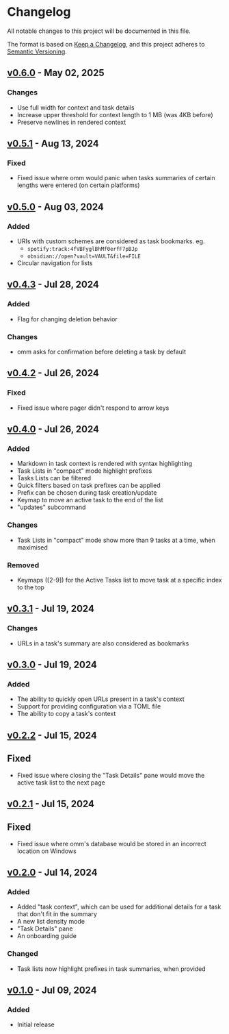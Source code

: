 # Changelog

All notable changes to this project will be documented in this file.

The format is based on [Keep a Changelog](https://keepachangelog.com/en/1.1.0/),
and this project adheres to [Semantic Versioning](https://semver.org/spec/v2.0.0.html).

## [v0.6.0] - May 02, 2025

### Changes

- Use full width for context and task details
- Increase upper threshold for context length to 1 MB (was 4KB before)
- Preserve newlines in rendered context

## [v0.5.1] - Aug 13, 2024

### Fixed

- Fixed issue where omm would panic when tasks summaries of certain lengths were
  entered (on certain platforms)

## [v0.5.0] - Aug 03, 2024

### Added

- URIs with custom schemes are considered as task bookmarks. eg.
    - `spotify:track:4fVBFyglBhMf0erfF7pBJp`
    - `obsidian://open?vault=VAULT&file=FILE`
- Circular navigation for lists

## [v0.4.3] - Jul 28, 2024

### Added

- Flag for changing deletion behavior

### Changes

- omm asks for confirmation before deleting a task by default

## [v0.4.2] - Jul 26, 2024

### Fixed

- Fixed issue where pager didn't respond to arrow keys

## [v0.4.0] - Jul 26, 2024

### Added

- Markdown in task context is rendered with syntax highlighting
- Task Lists in "compact" mode highlight prefixes
- Tasks Lists can be filtered
- Quick filters based on task prefixes can be applied
- Prefix can be chosen during task creation/update 
- Keymap to move an active task to the end of the list
- "updates" subcommand

### Changes

- Task Lists in "compact" mode show more than 9 tasks at a time, when maximised

### Removed

- Keymaps ([2-9]) for the Active Tasks list to move task at a specific index to
  the top

## [v0.3.1] - Jul 19, 2024

### Changes

- URLs in a task's summary are also considered as bookmarks

## [v0.3.0] - Jul 19, 2024

### Added

- The ability to quickly open URLs present in a task's context
- Support for providing configuration via a TOML file
- The ability to copy a task's context

## [v0.2.2] - Jul 15, 2024

## Fixed

- Fixed issue where closing the "Task Details" pane would move the active task
  list to the next page

## [v0.2.1] - Jul 15, 2024

## Fixed

- Fixed issue where omm's database would be stored in an incorrect location on
  Windows

## [v0.2.0] - Jul 14, 2024

### Added

- Added "task context", which can be used for additional details for a task that
  don't fit in the summary
- A new list density mode
- "Task Details" pane
- An onboarding guide

### Changed

- Task lists now highlight prefixes in task summaries, when provided

## [v0.1.0] - Jul 09, 2024

### Added

- Initial release

[unreleased]: https://github.com/dhth/omm/compare/v0.6.0...HEAD
[v0.6.0]: https://github.com/dhth/omm/compare/v0.5.1...v0.6.0
[v0.5.1]: https://github.com/dhth/omm/compare/v0.5.0...v0.5.1
[v0.5.0]: https://github.com/dhth/omm/compare/v0.4.3...v0.5.0
[v0.4.3]: https://github.com/dhth/omm/compare/v0.4.2...v0.4.3
[v0.4.2]: https://github.com/dhth/omm/compare/v0.4.0...v0.4.2
[v0.4.0]: https://github.com/dhth/omm/compare/v0.3.1...v0.4.0
[v0.3.1]: https://github.com/dhth/omm/compare/v0.3.0...v0.3.1
[v0.3.0]: https://github.com/dhth/omm/compare/v0.2.2...v0.3.0
[v0.2.2]: https://github.com/dhth/omm/compare/v0.2.1...v0.2.2
[v0.2.1]: https://github.com/dhth/omm/compare/v0.2.0...v0.2.1
[v0.2.0]: https://github.com/dhth/omm/compare/v0.1.0...v0.2.0
[v0.1.0]: https://github.com/dhth/omm/commits/v0.1.0/

